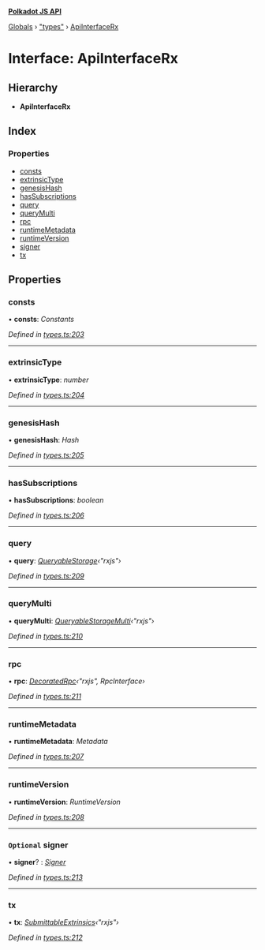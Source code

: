 **[Polkadot JS API](../README.md)**

[Globals](../globals.md) › [&quot;types&quot;](../modules/_types_.md) › [ApiInterfaceRx](_types_.apiinterfacerx.md)

# Interface: ApiInterfaceRx

## Hierarchy

* **ApiInterfaceRx**

## Index

### Properties

* [consts](_types_.apiinterfacerx.md#consts)
* [extrinsicType](_types_.apiinterfacerx.md#extrinsictype)
* [genesisHash](_types_.apiinterfacerx.md#genesishash)
* [hasSubscriptions](_types_.apiinterfacerx.md#hassubscriptions)
* [query](_types_.apiinterfacerx.md#query)
* [queryMulti](_types_.apiinterfacerx.md#querymulti)
* [rpc](_types_.apiinterfacerx.md#rpc)
* [runtimeMetadata](_types_.apiinterfacerx.md#runtimemetadata)
* [runtimeVersion](_types_.apiinterfacerx.md#runtimeversion)
* [signer](_types_.apiinterfacerx.md#optional-signer)
* [tx](_types_.apiinterfacerx.md#tx)

## Properties

###  consts

• **consts**: *Constants*

*Defined in [types.ts:203](https://github.com/polkadot-js/api/blob/134c4b6/packages/api/src/types.ts#L203)*

___

###  extrinsicType

• **extrinsicType**: *number*

*Defined in [types.ts:204](https://github.com/polkadot-js/api/blob/134c4b6/packages/api/src/types.ts#L204)*

___

###  genesisHash

• **genesisHash**: *Hash*

*Defined in [types.ts:205](https://github.com/polkadot-js/api/blob/134c4b6/packages/api/src/types.ts#L205)*

___

###  hasSubscriptions

• **hasSubscriptions**: *boolean*

*Defined in [types.ts:206](https://github.com/polkadot-js/api/blob/134c4b6/packages/api/src/types.ts#L206)*

___

###  query

• **query**: *[QueryableStorage](_types_.queryablestorage.md)‹"rxjs"›*

*Defined in [types.ts:209](https://github.com/polkadot-js/api/blob/134c4b6/packages/api/src/types.ts#L209)*

___

###  queryMulti

• **queryMulti**: *[QueryableStorageMulti](../modules/_types_.md#queryablestoragemulti)‹"rxjs"›*

*Defined in [types.ts:210](https://github.com/polkadot-js/api/blob/134c4b6/packages/api/src/types.ts#L210)*

___

###  rpc

• **rpc**: *[DecoratedRpc](../modules/_types_.md#decoratedrpc)‹"rxjs", RpcInterface›*

*Defined in [types.ts:211](https://github.com/polkadot-js/api/blob/134c4b6/packages/api/src/types.ts#L211)*

___

###  runtimeMetadata

• **runtimeMetadata**: *Metadata*

*Defined in [types.ts:207](https://github.com/polkadot-js/api/blob/134c4b6/packages/api/src/types.ts#L207)*

___

###  runtimeVersion

• **runtimeVersion**: *RuntimeVersion*

*Defined in [types.ts:208](https://github.com/polkadot-js/api/blob/134c4b6/packages/api/src/types.ts#L208)*

___

### `Optional` signer

• **signer**? : *[Signer](_types_.signer.md)*

*Defined in [types.ts:213](https://github.com/polkadot-js/api/blob/134c4b6/packages/api/src/types.ts#L213)*

___

###  tx

• **tx**: *[SubmittableExtrinsics](_types_.submittableextrinsics.md)‹"rxjs"›*

*Defined in [types.ts:212](https://github.com/polkadot-js/api/blob/134c4b6/packages/api/src/types.ts#L212)*